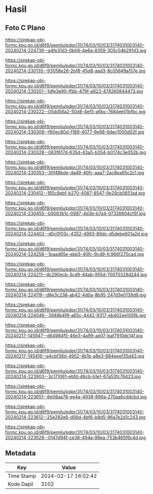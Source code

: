 # Hasil

## Foto C Plano

https://sirekap-obj-formc.kpu.go.id/d6f9/pemilu/pdpr/31/74/03/10/03/3174031003140-20240214-224739--a4fe31d3-0b06-4e6a-8359-305c04b291d3.jpg

https://sirekap-obj-formc.kpu.go.id/d6f9/pemilu/pdpr/31/74/03/10/03/3174031003140-20240214-230135--93058e26-2bf8-45d8-aad3-8c05649a157e.jpg

https://sirekap-obj-formc.kpu.go.id/d6f9/pemilu/pdpr/31/74/03/10/03/3174031003140-20240214-230201--1dfe3e90-ffbb-479f-a923-474260844473.jpg

https://sirekap-obj-formc.kpu.go.id/d6f9/pemilu/pdpr/31/74/03/10/03/3174031003140-20240214-230222--05dd56a2-50d8-4ef5-a6bc-7684ee01bfbc.jpg

https://sirekap-obj-formc.kpu.go.id/d6f9/pemilu/pdpr/31/74/03/10/03/3174031003140-20240214-230308--f60ec80d-f189-4077-9e98-6dec1000d02f.jpg

https://sirekap-obj-formc.kpu.go.id/d6f9/pemilu/pdpr/31/74/03/10/03/3174031003140-20240214-230328--063f617d-635d-43a5-b354-b0174c3e052b.jpg

https://sirekap-obj-formc.kpu.go.id/d6f9/pemilu/pdpr/31/74/03/10/03/3174031003140-20240214-230353--30f48bde-da49-40fc-aaa7-2ac8ea65c2c1.jpg

https://sirekap-obj-formc.kpu.go.id/d6f9/pemilu/pdpr/31/74/03/10/03/3174031003140-20240214-230412--165c8ebf-b270-4087-8547-9e29cb0651ad.jpg

https://sirekap-obj-formc.kpu.go.id/d6f9/pemilu/pdpr/31/74/03/10/03/3174031003140-20240214-230455--b5083b1c-0987-4d3b-b7a4-07326604cf5f.jpg

https://sirekap-obj-formc.kpu.go.id/d6f9/pemilu/pdpr/31/74/03/10/03/3174031003140-20240214-224402--d0c0f03c-4352-4993-89dc-d5debe601a2d.jpg

https://sirekap-obj-formc.kpu.go.id/d6f9/pemilu/pdpr/31/74/03/10/03/3174031003140-20240214-224258--1baad65e-ebb5-40fc-9cd9-fc966f270cad.jpg

https://sirekap-obj-formc.kpu.go.id/d6f9/pemilu/pdpr/31/74/03/10/03/3174031003140-20240214-224211--dc290ecb-3cd9-44ab-955d-70070328d244.jpg

https://sirekap-obj-formc.kpu.go.id/d6f9/pemilu/pdpr/31/74/03/10/03/3174031003140-20240214-224119--d8e3c238-ab42-4d0a-8b95-247d3e0139d9.jpg

https://sirekap-obj-formc.kpu.go.id/d6f9/pemilu/pdpr/31/74/03/10/03/3174031003140-20240214-224046--3949b4f9-a65c-4442-9317-eb402ee105fb.jpg

https://sirekap-obj-formc.kpu.go.id/d6f9/pemilu/pdpr/31/74/03/10/03/3174031003140-20240217-145947--d64984f5-46e3-4a99-ae07-baf7910dc14f.jpg

https://sirekap-obj-formc.kpu.go.id/d6f9/pemilu/pdpr/31/74/03/10/03/3174031003140-20240217-145416--a4cbf38d-4952-4b1b-a8e3-884eeef35d43.jpg

https://sirekap-obj-formc.kpu.go.id/d6f9/pemilu/pdpr/31/74/03/10/03/3174031003140-20240214-223903--3c171061-ebfd-46cb-b1e1-67a53fc76423.jpg

https://sirekap-obj-formc.kpu.go.id/d6f9/pemilu/pdpr/31/74/03/10/03/3174031003140-20240214-223651--8e08aa78-ee4a-4938-896a-270aa6cddcbd.jpg

https://sirekap-obj-formc.kpu.go.id/d6f9/pemilu/pdpr/31/74/03/10/03/3174031003140-20240214-223612--25e282e6-d56d-4bf6-b8d5-96a7e2d1c243.jpg

https://sirekap-obj-formc.kpu.go.id/d6f9/pemilu/pdpr/31/74/03/10/03/3174031003140-20240214-223526--0147d94f-ce38-494a-98ea-753b465f6c4d.jpg


## Metadata

| Key        | Value               |
| ---------- | ------------------- |
| Time Stamp | 2024-02-17 16:02:42 |
| Kode Dapil | 3102                |



